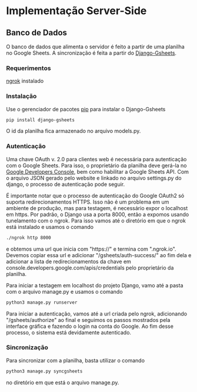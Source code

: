 # Implementação Server-Side






## Banco de Dados

O banco de dados que alimenta o servidor é feito a partir de uma planilha no Google Sheets. A sincronização é feita a partir do [Django-Gsheets](https://github.com/MeanPug/django-gsheets).

### Requerimentos

[ngrok](https://ngrok.com/) instalado

### Instalação

Use o gerenciador de pacotes [pip](https://pip.pypa.io/en/stable/) para instalar o Django-Gsheets

```bash
pip install django-gsheets
```

O id da planilha fica armazenado no arquivo models.py.

### Autenticação

Uma chave OAuth v. 2.0 para clientes web é necessária para autenticação com o Google Sheets. Para isso, o proprietário da planilha deve gerá-la no [Google Developers Console](https://console.developers.google.com), bem como habilitar a Google Sheets API. Com o arquivo JSON gerado pelo website e linkado no arquivo settings.py do django, o processo de autenticação pode seguir.

É importante notar que o processo de autenticação do Google OAuth2 só suporta redirecionamentos HTTPS. Isso não é um problema em um ambiente de produção, mas para testagem, é necessário expor o localhost em https. Por padrão, o Django usa a porta 8000, então a expomos usando tunelamento com o ngrok. Para isso vamos até o diretório em que o ngrok está instalado e usamos o comando

```bash
./ngrok http 8000
```

e obtemos uma url que inicia com "https://" e termina com ".ngrok.io". Devemos copiar essa url e adicionar "/gsheets/auth-success/" ao fim dela e adicionar a lista de redirecionamentos da chave em console.developers.google.com/apis/credentials pelo proprietário da planilha.

Para iniciar a testagem em localhost do projeto Django, vamo até a pasta com o arquivo manage.py e usamos o comando

```bash
python3 manage.py runserver
```

Para iniciar a autenticação, vamos até a url criada pelo ngrok, adicionando "/gsheets/authorize" ao final e seguimos os passos mostrados pela interface gráfica e fazendo o login na conta do Google. Ao fim desse processo, o sistema está devidamente autenticado.

### Sincronização

Para sincronizar com a planilha, basta utilizar o comando

```bash
python3 manage.py syncgsheets
```

no diretório em que está o arquivo manage.py.